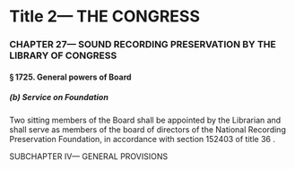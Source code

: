 
# Title 2— THE CONGRESS
### CHAPTER 27— SOUND RECORDING PRESERVATION BY THE LIBRARY OF CONGRESS
#### § 1725. General powers of Board
##### (b) Service on Foundation

Two sitting members of the Board shall be appointed by the Librarian and shall serve as members of the board of directors of the National Recording Preservation Foundation, in accordance with section 152403 of title 36 .

SUBCHAPTER IV— GENERAL PROVISIONS
